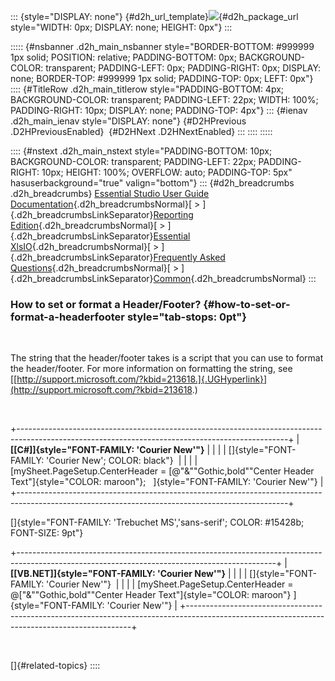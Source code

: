 ::: {style="DISPLAY: none"}
[](ms-xhelp:///?Id=d2h_url_template){#d2h_url_template}![](!package_url!){#d2h_package_url style="WIDTH: 0px; DISPLAY: none; HEIGHT: 0px"}
:::

::::: {#nsbanner .d2h_main_nsbanner style="BORDER-BOTTOM: #999999 1px solid; POSITION: relative; PADDING-BOTTOM: 0px; BACKGROUND-COLOR: transparent; PADDING-LEFT: 0px; PADDING-RIGHT: 0px; DISPLAY: none; BORDER-TOP: #999999 1px solid; PADDING-TOP: 0px; LEFT: 0px"}
:::: {#TitleRow .d2h_main_titlerow style="PADDING-BOTTOM: 4px; BACKGROUND-COLOR: transparent; PADDING-LEFT: 22px; WIDTH: 100%; PADDING-RIGHT: 10px; DISPLAY: none; PADDING-TOP: 4px"}
::: {#ienav .d2h_main_ienav style="DISPLAY: none"}
[](ms-xhelp:///?Id=0591a296-2d3e-407e-95bd-a4347aca6b20){#D2HPrevious .D2HPreviousEnabled}  [](ms-xhelp:///?Id=41d4d970-c16b-48b7-bfaa-1e78e5195539){#D2HNext .D2HNextEnabled}
:::
::::
:::::

:::: {#nstext .d2h_main_nstext style="PADDING-BOTTOM: 10px; BACKGROUND-COLOR: transparent; PADDING-LEFT: 22px; PADDING-RIGHT: 10px; HEIGHT: 100%; OVERFLOW: auto; PADDING-TOP: 5px" hasuserbackground="true" valign="bottom"}
::: {#d2h_breadcrumbs .d2h_breadcrumbs}
[Essential Studio User Guide Documentation](ms-xhelp:///?Id=12457748-09e3-4d74-a240-8e049cedf030){.d2h_breadcrumbsNormal}[ \> ]{.d2h_breadcrumbsLinkSeparator}[Reporting Edition](ms-xhelp:///?Id=027aa5b6-6676-4f93-ad23-c20e8c45792e){.d2h_breadcrumbsNormal}[ \> ]{.d2h_breadcrumbsLinkSeparator}[Essential XlsIO](ms-xhelp:///?Id=b01a1b50-1d7d-40c0-bc83-af67e57c9005){.d2h_breadcrumbsNormal}[ \> ]{.d2h_breadcrumbsLinkSeparator}[Frequently Asked Questions](ms-xhelp:///?Id=702d1cd4-b827-4e46-83f2-e25d649fc6e6){.d2h_breadcrumbsNormal}[ \> ]{.d2h_breadcrumbsLinkSeparator}[Common](ms-xhelp:///?Id=204d4885-27f7-4e80-a9ba-4b2afe542a91){.d2h_breadcrumbsNormal}
:::

### How to set or format a Header/Footer? {#how-to-set-or-format-a-headerfooter style="tab-stops: 0pt"}

 

The string that the header/footer takes is a script that you can use to format the header/footer. For more information on formatting the string, see [[http://support.microsoft.com/?kbid=213618.]{.UGHyperlink}](http://support.microsoft.com/?kbid=213618.)

 

+-------------------------------------------------------------------------------------------------------------------------------------------------+
| **[\[C#\]]{style="FONT-FAMILY: 'Courier New'"}**                                                                                                |
|                                                                                                                                                 |
| []{style="FONT-FAMILY: 'Courier New'; COLOR: black"}                                                                                            |
|                                                                                                                                                 |
| [mySheet.PageSetup.CenterHeader = [@\"&\"\"Gothic,bold\"\"Center Header Text\"]{style="COLOR: maroon"};   ]{style="FONT-FAMILY: 'Courier New'"} |
+-------------------------------------------------------------------------------------------------------------------------------------------------+

[]{style="FONT-FAMILY: 'Trebuchet MS','sans-serif'; COLOR: #15428b; FONT-SIZE: 9pt"} 

+----------------------------------------------------------------------------------------------------------------------------------------------+
| **[\[VB.NET\]]{style="FONT-FAMILY: 'Courier New'"}**                                                                                         |
|                                                                                                                                              |
| []{style="FONT-FAMILY: 'Courier New'"}                                                                                                       |
|                                                                                                                                              |
| [mySheet.PageSetup.CenterHeader = @[\"&\"\"Gothic,bold\"\"Center Header Text\"]{style="COLOR: maroon"} ]{style="FONT-FAMILY: 'Courier New'"} |
+----------------------------------------------------------------------------------------------------------------------------------------------+

 

[]{#related-topics}
::::
